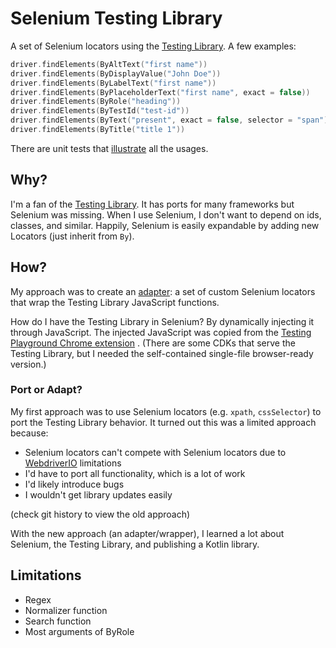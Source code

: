 # Selenium Testing Library

A set of Selenium locators using the [Testing Library](http://testing-library.com/).
A few examples:

```kotlin
driver.findElements(ByAltText("first name"))
driver.findElements(ByDisplayValue("John Doe"))
driver.findElements(ByLabelText("first name"))
driver.findElements(ByPlaceholderText("first name", exact = false))
driver.findElements(ByRole("heading"))
driver.findElements(ByTestId("test-id"))
driver.findElements(ByText("present", exact = false, selector = "span"))
driver.findElements(ByTitle("title 1"))
```

There are unit tests that [illustrate](https://medium.com/codex/towards-self-documenting-code-371364bdccbb)
all the usages.

## Why?

I'm a fan of the [Testing Library](http://testing-library.com/).
It has ports for many frameworks but Selenium was missing.
When I use Selenium, I don't want to depend on ids, classes, and similar.
Happily, Selenium is easily expandable by adding new Locators (just inherit from `By`).

## How?

My approach was to create an [adapter](https://en.wikipedia.org/wiki/Adapter_pattern):
a set of custom Selenium locators that wrap the Testing Library JavaScript functions.

How do I have the Testing Library in Selenium? By dynamically injecting it through JavaScript.
The injected JavaScript was copied from
the [Testing Playground Chrome extension](https://chrome.google.com/webstore/detail/testing-playground/hejbmebodbijjdhflfknehhcgaklhano)
.
(There are some CDKs that serve the Testing Library,
but I needed the self-contained single-file browser-ready version.)

### Port or Adapt?

My first approach was to use Selenium locators (e.g. `xpath`, `cssSelector`) to port the Testing Library behavior.
It turned out this was a limited approach because:

- Selenium locators can't compete with Selenium locators due to [WebdriverIO](https://webdriver.io/) limitations
- I'd have to port all functionality, which is a lot of work
- I'd likely introduce bugs
- I wouldn't get library updates easily

(check git history to view the old approach)

With the new approach (an adapter/wrapper), I learned a lot about Selenium, the Testing Library, and publishing a Kotlin
library.

## Limitations

- Regex
- Normalizer function
- Search function
- Most arguments of ByRole
